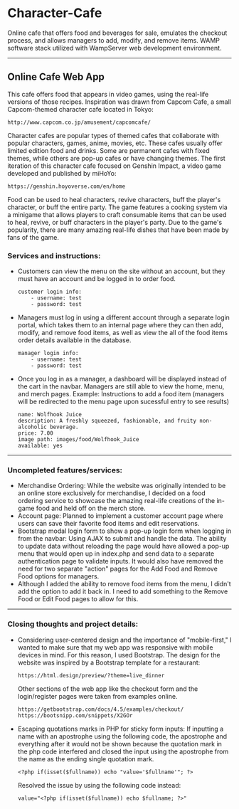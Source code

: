 # Character-Cafe
Online cafe that offers food and beverages for sale, emulates the checkout process, and allows managers to add, modify, and remove items. WAMP software stack utilized with WampServer web development environment.
___

## Online Cafe Web App
This cafe offers food that appears in video games, using the real-life versions of those recipes. Inspiration was drawn from Capcom Cafe, a small Capcom-themed character cafe located in Tokyo:
```
http://www.capcom.co.jp/amusement/capcomcafe/
```
Character cafes are popular types of themed cafes that collaborate with popular characters, games, anime, movies, etc. These cafes usually offer limited edition food and drinks. Some are permanent cafes with fixed themes, while others are pop-up cafes or have changing themes.
The first iteration of this character cafe focused on Genshin Impact, a video game developed and published by miHoYo:
```
https://genshin.hoyoverse.com/en/home
```
Food can be used to heal characters, revive characters, buff the player's character, or buff the entire party.
The game features a cooking system via a minigame that allows players to craft consumable items that can be used to heal, revive, or buff characters in the player's party. Due to the game's popularity, there are many amazing real-life dishes that have been made by fans of the game.

### Services and instructions:
- Customers can view the menu on the site without an account, but they must have an account and be logged in to order food.
  ```
  customer login info: 
      - username: test
      - password: test
  ```
- Managers must log in using a different account through a separate login portal, which takes them to an internal page where they can then add, modify, and remove food items, as well as view the all of the food items order details available in the database.
  ```
  manager login info: 
      - username: test
      - password: test
  ```
- Once you log in as a manager, a dashboard will be displayed instead of the cart in the navbar. Managers are still able to view the home, menu, and merch pages.
Example: Instructions to add a food item (managers will be redirected to the menu page upon sucessful entry to see results)
  ```
  name: Wolfhook Juice
  description: A freshly squeezed, fashionable, and fruity non-alcoholic beverage.
  price: 7.00
  image path: images/food/Wolfhook_Juice
  available: yes
  ```
___

### Uncompleted features/services:
- Merchandise Ordering: While the website was originally intended to be an online store exclusively for merchandise, I decided on a food ordering service to showcase the amazing real-life creations of the in-game food and held off on the merch store.
- Account page: Planned to implement a customer account page where users can save their favorite food items and edit reservations.
- Bootstrap modal login form to show a pop-up login form when logging in from the navbar: Using AJAX to submit and handle the data. The ability to update data without reloading the page would have allowed a pop-up menu that would open up in index.php and send data to a separate authentication page to validate inputs. It would also have removed the need for two separate "action" pages for the Add Food and Remove Food options for managers.
- Although I added the ability to remove food items from the menu, I didn't add the option to add it back in. I need to add something to the Remove Food or Edit Food pages to allow for this. 
___

### Closing thoughts and project details: 
- Considering user-centered design and the importance of "mobile-first," I wanted to make sure that my web app was responsive with mobile devices in mind. For this reason, I used Bootstrap. The design for the website was inspired by a Bootstrap template for a restaurant:
  ```
  https://html.design/preview/?theme=live_dinner
  ```
  Other sections of the web app like the checkout form and the login/register pages were taken from examples online. 
  ```
  https://getbootstrap.com/docs/4.5/examples/checkout/
  https://bootsnipp.com/snippets/X2GOr
  ```
- Escaping quotations marks in PHP for sticky form inputs: If inputting a name with an apostrophe using the following code, the apostrophe and everything after it would not be shown because the quotation mark in the php code interfered and closed the input using the apostrophe from the name as the ending single quotation mark. 
  ```
  <?php if(isset($fullname)) echo "value='$fullname'"; ?> 
  ```
  Resolved the issue by using the following code instead: 
  ```
  value="<?php if(isset($fullname)) echo $fullname; ?>"
  ```
